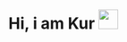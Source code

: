 <h1 aling="center"><b>Hi, i am Kur </b> <img src="https://media.giphy.com/media/hvRJCLFzcasrR4ia7z/giphy.gif" width="35"></h1>
